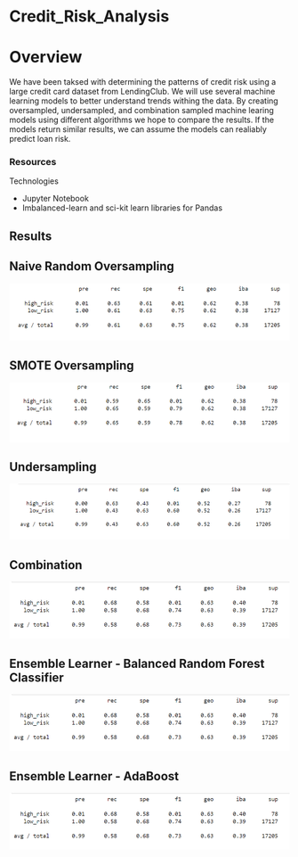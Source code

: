 # Credit_Risk_Analysis

# Overview

We have been taksed with determining the patterns of credit risk using a large credit card dataset from LendingClub. We will use several machine learning models to better understand trends withing the data. By creating oversampled, undersampled, and combination sampled machine learing models using different algorithms we hope to compare the results. If the models return similar results, we can assume the models can realiably predict loan risk.

### Resources

Technologies
-	Jupyter Notebook
-	Imbalanced-learn and sci-kit learn libraries for Pandas

## Results

## Naive Random Oversampling

![naive](https://github.com/JoseEspinosaTello/Credit_Risk_Analysis/blob/main/Resources/Images/naive.png)

## SMOTE Oversampling

![smoteOver](https://github.com/JoseEspinosaTello/Credit_Risk_Analysis/blob/main/Resources/Images/smoteOver.png)

## Undersampling

![undersampling](https://github.com/JoseEspinosaTello/Credit_Risk_Analysis/blob/main/Resources/Images/undersampling.png)

## Combination

![combination](https://github.com/JoseEspinosaTello/Credit_Risk_Analysis/blob/main/Resources/Images/combination.png)

## Ensemble Learner - Balanced Random Forest Classifier

![brfc](https://github.com/JoseEspinosaTello/Credit_Risk_Analysis/blob/main/Resources/Images/combination.png)

## Ensemble Learner - AdaBoost

![ada](https://github.com/JoseEspinosaTello/Credit_Risk_Analysis/blob/main/Resources/Images/combination.png)